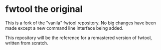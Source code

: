 # fwtool the original
This is a fork of the "vanila" fwtool repository. No big changes have been made except a new command line interface being added.

This repository will be the reference for a remastered version of fwtool, written from scratch.
